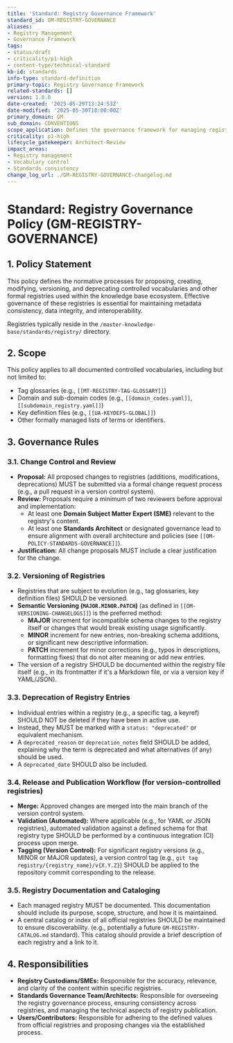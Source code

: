 ```yaml
---
title: 'Standard: Registry Governance Framework'
standard_id: GM-REGISTRY-GOVERNANCE
aliases:
- Registry Management
- Governance Framework
tags:
- status/draft
- criticality/p1-high
- content-type/technical-standard
kb-id: standards
info-type: standard-definition
primary-topic: Registry Governance Framework
related-standards: []
version: 1.0.0
date-created: '2025-05-29T13:24:53Z'
date-modified: '2025-05-30T18:00:00Z'
primary_domain: GM
sub_domain: CONVENTIONS
scope_application: Defines the governance framework for managing registries and controlled vocabularies.
criticality: p1-high
lifecycle_gatekeeper: Architect-Review
impact_areas:
- Registry management
- Vocabulary control
- Standards consistency
change_log_url: ./GM-REGISTRY-GOVERNANCE-changelog.md
---
```

# Standard: Registry Governance Policy (GM-REGISTRY-GOVERNANCE)

## 1. Policy Statement

This policy defines the normative processes for proposing, creating, modifying, versioning, and deprecating controlled vocabularies and other formal registries used within the knowledge base ecosystem. Effective governance of these registries is essential for maintaining metadata consistency, data integrity, and interoperability.

Registries typically reside in the `/master-knowledge-base/standards/registry/` directory.

## 2. Scope

This policy applies to all documented controlled vocabularies, including but not limited to:
- Tag glossaries (e.g., `[[MT-REGISTRY-TAG-GLOSSARY]]`)
- Domain and sub-domain codes (e.g., `[[domain_codes.yaml]]`, `[[subdomain_registry.yaml]]`)
- Key definition files (e.g., `[[UA-KEYDEFS-GLOBAL]]`)
- Other formally managed lists of terms or identifiers.

## 3. Governance Rules

### 3.1. Change Control and Review
- **Proposal:** All proposed changes to registries (additions, modifications, deprecations) MUST be submitted via a formal change request process (e.g., a pull request in a version control system).
- **Review:** Proposals require a minimum of two reviewers before approval and implementation:
    - At least one **Domain Subject Matter Expert (SME)** relevant to the registry's content.
    - At least one **Standards Architect** or designated governance lead to ensure alignment with overall architecture and policies (see `[[OM-POLICY-STANDARDS-GOVERNANCE]]`).
- **Justification:** All change proposals MUST include a clear justification for the change.

### 3.2. Versioning of Registries
- Registries that are subject to evolution (e.g., tag glossaries, key definition files) SHOULD be versioned.
- **Semantic Versioning (`MAJOR.MINOR.PATCH`)** (as defined in `[[OM-VERSIONING-CHANGELOGS]]`) is the preferred method:
    - **MAJOR** increment for incompatible schema changes to the registry itself or changes that would break existing usage significantly.
    - **MINOR** increment for new entries, non-breaking schema additions, or significant new descriptive information.
    - **PATCH** increment for minor corrections (e.g., typos in descriptions, formatting fixes) that do not alter meaning or add new entries.
- The version of a registry SHOULD be documented within the registry file itself (e.g., in its frontmatter if it's a Markdown file, or via a version key if YAML/JSON).

### 3.3. Deprecation of Registry Entries
- Individual entries within a registry (e.g., a specific tag, a keyref) SHOULD NOT be deleted if they have been in active use.
- Instead, they MUST be marked with a `status: "deprecated"` or equivalent mechanism.
- A `deprecated_reason` or `deprecation_notes` field SHOULD be added, explaining why the term is deprecated and what alternatives (if any) should be used.
- A `deprecated_date` SHOULD also be included.

### 3.4. Release and Publication Workflow (for version-controlled registries)
- **Merge:** Approved changes are merged into the main branch of the version control system.
- **Validation (Automated):** Where applicable (e.g., for YAML or JSON registries), automated validation against a defined schema for that registry type SHOULD be performed by a continuous integration (CI) process upon merge.
- **Tagging (Version Control):** For significant registry versions (e.g., MINOR or MAJOR updates), a version control tag (e.g., `git tag registry/{registry_name}/v{X.Y.Z}`) SHOULD be applied to the repository commit corresponding to the release.

### 3.5. Registry Documentation and Cataloging
- Each managed registry MUST be documented. This documentation should include its purpose, scope, structure, and how it is maintained.
- A central catalog or index of all official registries SHOULD be maintained to ensure discoverability. (e.g., potentially a future `GM-REGISTRY-CATALOG.md` standard). This catalog should provide a brief description of each registry and a link to it.

## 4. Responsibilities
- **Registry Custodians/SMEs:** Responsible for the accuracy, relevance, and clarity of the content within specific registries.
- **Standards Governance Team/Architects:** Responsible for overseeing the registry governance process, ensuring consistency across registries, and managing the technical aspects of registry publication.
- **Users/Contributors:** Responsible for adhering to the defined values from official registries and proposing changes via the established process.
